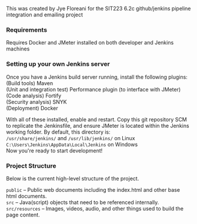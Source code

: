 This was created by Jye Floreani for the SIT223 6.2c github/jenkins pipeline integration and emailing project

### Requirements
Requires Docker and JMeter installed on both developer and Jenkins machines

### Setting up your own Jenkins server
Once you have a Jenkins build server running, install the following plugins:<br />
(Build tools) Maven<br />
(Unit and integration test) Performance plugin (to interface with JMeter)<br />
(Code analysis) Fortify<br />
(Security analysis) SNYK<br />
(Deployment) Docker<br />

With all of these installed, enable and restart. Copy this git repository SCM to replicate the Jenkinsfile, and ensure JMeter is located within the Jenkins working folder. By default, this directory is:<br />
`/usr/share/jenkins/` and `/usr/lib/jenkins/` on Linux<br />
`C:\Users\Jenkins\AppData\Local\Jenkins` on Windows<br />
Now you're ready to start development!

### Project Structure
Below is the current high-level structure of the project.

`public` – Public web documents including the index.html and other base html documents.<br />
`src` – Java(script) objects that need to be referenced internally.<br />
`src/resources` – Images, videos, audio, and other things used to build the page content.<br />
